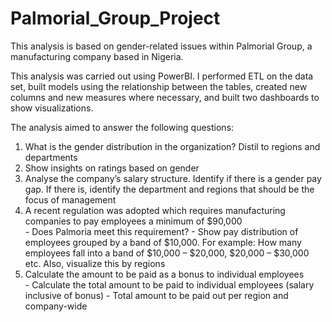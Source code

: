 # Palmorial_Group_Project
This analysis is based on gender-related issues within Palmorial Group, a manufacturing company based in Nigeria.

This analysis was carried out using PowerBI. I performed ETL on the data set, built models using the relationship between the tables, created new columns and new measures where necessary,
and built two dashboards to show visualizations.

The analysis aimed to answer the following questions:

<ol>
   <li>What is the gender distribution in the organization? Distil to
regions and departments</li>
  <li>Show insights on ratings based on gender</li>
  <li>Analyse the company’s salary structure. Identify if there is a
gender pay gap. If there is, identify the department and
regions that should be the focus of management</li>
  <li>A recent regulation was adopted which requires
manufacturing companies to pay employees a minimum of
$90,000</li>
- Does Palmoria meet this requirement?
- Show pay distribution of employees grouped by a band of
$10,000. For example: How many employees fall into a band of
$10,000 – $20,000, $20,000 – $30,000 etc. Also, visualize this
by regions
<li> Calculate the amount to be paid as a bonus to individual
employees</li>
- Calculate the total amount to be paid to individual employees
(salary inclusive of bonus)
- Total amount to be paid out per region and company-wide


